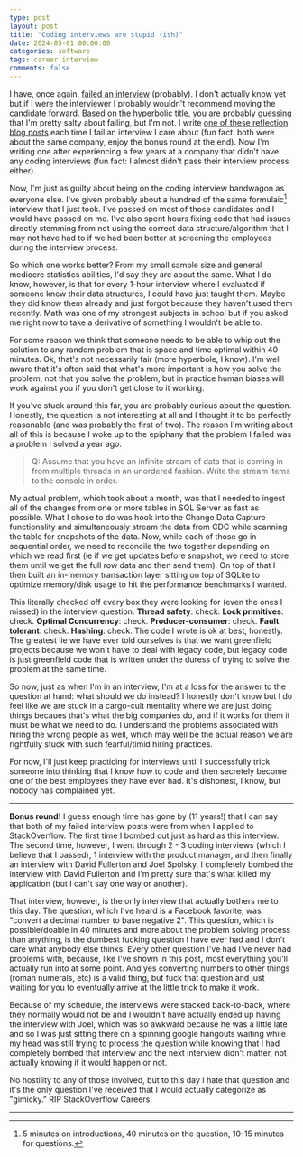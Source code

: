 ```yaml
---
type: post
layout: post
title: "Coding interviews are stupid (ish)"
date: 2024-05-01 00:00:00
categories: software
tags: career interview
comments: false
---
```


I have, once again, [failed an interview][1] (probably).
I don't actually know yet but if I were the interviewer I probably wouldn't recommend moving the
candidate forward. Based on the hyperbolic title, you are probably guessing that I'm pretty salty about failing, but I'm not. I write [one of these reflection blog posts][3] each time I fail an interview I care
about (fun fact: both were about the same company, enjoy the bonus round at the end). Now I'm writing one after experiencing a few years at a company that didn't have any coding interviews (fun fact: I almost didn't pass their interview process either).

Now, I'm just as guilty about being on the coding interview bandwagon as everyone else. I've given
probably about a hundred of the same formulaic[^1] interview that I just took. I've passed on most
of those candidates and I would have passed on me. I've also spent hours fixing code that had issues
directly stemming from not using the correct data structure/algorithm that I may not have had to
if we had been better at screening the employees during the interview process.

So which one works better? From my small sample size and general mediocre statistics abilities, 
I'd say they are about the same. What I do know, however, is that for every 1-hour interview where
I evaluated if someone knew their data structures, I could have just taught them. Maybe they did 
know them already and just forgot because they haven't used them recently. Math was one of my strongest
subjects in school but if you asked me right now to take a derivative of something I wouldn't be able to.

For some reason we think that someone needs to be able to whip out the solution to any random
problem that is space and time optimal within 40 minutes. Ok, that's not necessarily fair (more
hyperbole, I know). I'm well aware that it's often said that what's more important is how you solve
the problem, not that you solve the problem, but in practice human biases will work against you
if you don't get close to it working.

If you've stuck around this far, you are probably curious about the question. Honestly, the question
is not interesting at all and I thought it to be perfectly reasonable (and was probably the first of two).
The reason I'm writing about all of this is because I woke up to the epiphany that the problem I failed
was a problem I solved a year ago.

> Q: Assume that you have an infinite stream of data that is coming in from multiple threads in
> an unordered fashion. Write the stream items to the console in order.

My actual problem, which took about a month, was that I needed to ingest all of the changes
from one or more tables in SQL Server as fast as possible. What I chose to do was hook into
the Change Data Capture functionality and simultaneously stream the data from CDC while scanning
the table for snapshots of the data. Now, while each of those go in sequential order, we need to
reconcile the two together depending on which we read first (ie if we get updates before snapshot,
we need to store them until we get the full row data and then send them). On top of that I then built
an in-memory transaction layer sitting on top of SQLite to optimize memory/disk usage to hit the
performance benchmarks I wanted.

This literally checked off every box they were looking for (even the ones I missed) in the interview question.
**Thread safety**: check. 
**Lock primitives**: check.
**Optimal Concurrency**: check.
**Producer-consumer**: check.
**Fault tolerant**: check.
**Hashing**: check.
The code I wrote is ok at best, honestly. The greatest lie we have ever told ourselves is that we want greenfield projects because we won't have to deal with legacy code, but legacy code is just greenfield code that is written under the duress of trying to solve the problem at the same time.

So now, just as when I'm in an interview, I'm at a loss for the answer to the question at hand:
what should we do instead? I honestly don't know but I do feel like we are stuck in a cargo-cult
mentality where we are just doing things becaues that's what the big companies do, and if it works
for them it must be what we need to do. I understand the problems associated with hiring the wrong
people as well, which may well be the actual reason we are rightfully stuck with such fearful/timid
hiring practices.

For now, I'll just keep practicing for interviews until I successfully trick someone into thinking
that I know how to code and then secretely become one of the best employees they have ever had. It's
dishonest, I know, but nobody has complained yet.

---

**Bonus round!** I guess enough time has gone by (11 years!) that I can say that both of my failed
interview posts were from when I applied to StackOverflow. The first time I bombed out just as hard
as this interview. The second time, however, I went through 2 - 3 coding interviews (which I believe
that I passed), 1 interview with the product manager, and then finally an interview with David Fullerton
and Joel Spolsky. I completely bombed the interview with David Fullerton and I'm pretty sure that's
what killed my application (but I can't say one way or another).

That interview, however, is the only interview that actually bothers me to this day. The question, 
which I've heard is a Facebook favorite, was "convert a decimal number to base negative 2". 
This question, which is possible/doable in 40 minutes and more about the problem solving process than anything, is the dumbest fucking question I have ever had and I don't care what anybody else thinks. Every other question I've had I've never had problems with, because, like I've shown in this post, most everything you'll actually run into at some point. And yes converting numbers to other things (roman numerals, etc) is a valid thing, but fuck that question and just waiting for you to eventually arrive at the little trick to make it work.

Because of my schedule, the interviews were stacked back-to-back, where they normally would not be
and I wouldn't have actually ended up having the interview with Joel, which was so awkward because he
was a little late and so I was just sitting there on a spinning google hangouts waiting while my head
was still trying to process the question while knowing that I had completely bombed that interview
and the next interview didn't matter, not actually knowing if it would happen or not.

No hostility to any of those involved, but to this day I hate that question and it's the only
question I've received that I would actually categorize as "gimicky." RIP StackOverflow Careers.

---

[^1]: 5 minutes on introductions, 40 minutes on the question, 10-15 minutes for questions.

[1]: /_posts/2013-04-19-Post-mortem-of-my-failed-interview.html
[2]: https://www.amazon.com/Cracking-Coding-Interview-Programming-Questions/dp/0984782850
[3]: /_posts/2013-05-28-Always-finish.html
[4]: /_posts/2016-02-25-always-learn-something-from-an-interview.md